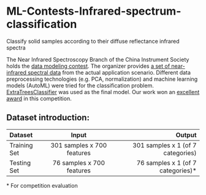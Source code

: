 # ML-Contests-Infrared-spectrum-classification
Classify solid samples according to their diffuse reflectance infrared spectra

The Near Infrared Spectroscopy Branch of the China Instrument Society holds the [data modeling contest](https://www.instrument.com.cn/news/20220725/625062.shtml). The organizer provides [a set of near-infrared spectral data](https://img1.17img.cn/17img/files/202207/attachment/d3666a14-5a77-4d56-b183-49d07239349f.rar) from the actual application scenario. Different data preprocessing technologies (e.g. PCA, normalization) and machine learning models (AutoML) were tried for the classification problem. [ExtraTreesClassifier](https://scikit-learn.org/stable/modules/generated/sklearn.ensemble.ExtraTreesClassifier.html) was used as the final model. Our work won an [excellent award](https://www.instrument.com.cn/news/20220824/629168.shtml) in this competition.

## Dataset introduction:
|  Dataset  | Input  | Output |
| :------------ |:---------------:| -----:|
| Training Set | 301 samples x 700 features | 301 samples x 1 (of 7 categories) |
| Testing Set | 76 samples x 700 features   |  76 samples x 1 (of 7 categories)*|
\* For competition evaluation

